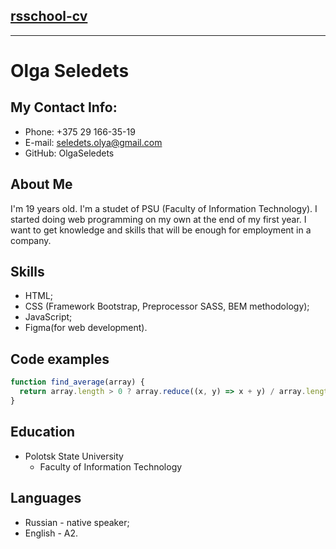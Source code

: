 ## [rsschool-cv](https://app.rs.school/profile#edit)

---
# Olga Seledets

## My Contact Info:

* Phone: +375 29 166-35-19
* E-mail: seledets.olya@gmail.com
* GitHub: OlgaSeledets

## About Me

I'm 19 years old. I'm a studet of PSU (Faculty of Information Technology). I started doing web programming on my own at the end of my first year. I want to get knowledge and skills that will be enough for employment in a company.

## Skills

* HTML;
* CSS (Framework Bootstrap, Preprocessor SASS, BEM methodology);
* JavaScript;
* Figma(for web development).

## Code examples

```js
function find_average(array) {
  return array.length > 0 ? array.reduce((x, y) => x + y) / array.length : 0
}
```
## Education
* Polotsk State University
    * Faculty of Information Technology

## Languages

* Russian - native speaker;
* English - A2.
